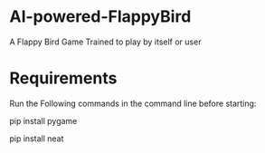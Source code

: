 # AI-powered-FlappyBird
A Flappy Bird Game Trained to play by itself or user

# Requirements
Run the Following commands in the command line before starting:

pip install pygame

pip install neat 


